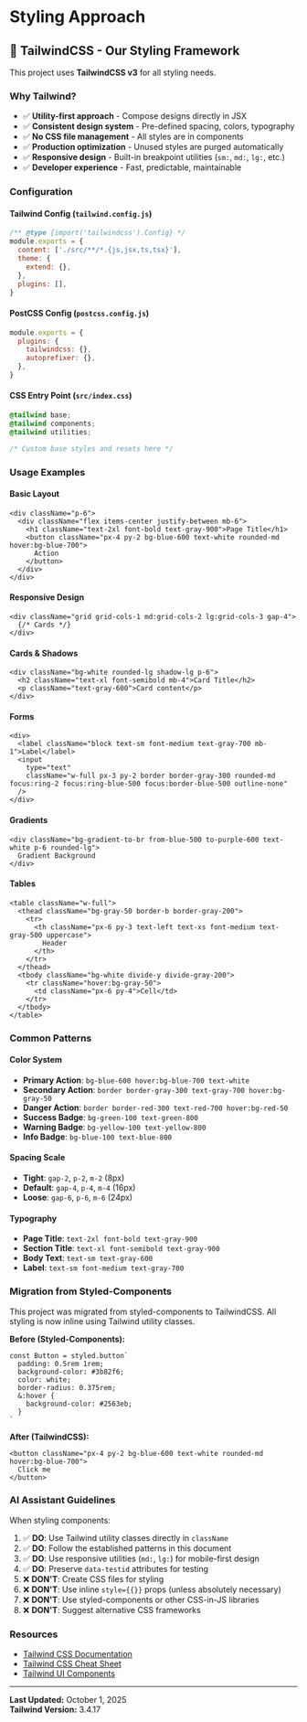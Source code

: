 # Styling Approach

## **🎨 TailwindCSS - Our Styling Framework**

This project uses **TailwindCSS v3** for all styling needs.

### **Why Tailwind?**

- ✅ **Utility-first approach** - Compose designs directly in JSX
- ✅ **Consistent design system** - Pre-defined spacing, colors, typography
- ✅ **No CSS file management** - All styles are in components
- ✅ **Production optimization** - Unused styles are purged automatically
- ✅ **Responsive design** - Built-in breakpoint utilities (`sm:`, `md:`, `lg:`, etc.)
- ✅ **Developer experience** - Fast, predictable, maintainable

### **Configuration**

#### **Tailwind Config** (`tailwind.config.js`)

```javascript
/** @type {import('tailwindcss').Config} */
module.exports = {
  content: ['./src/**/*.{js,jsx,ts,tsx}'],
  theme: {
    extend: {},
  },
  plugins: [],
}
```

#### **PostCSS Config** (`postcss.config.js`)

```javascript
module.exports = {
  plugins: {
    tailwindcss: {},
    autoprefixer: {},
  },
}
```

#### **CSS Entry Point** (`src/index.css`)

```css
@tailwind base;
@tailwind components;
@tailwind utilities;

/* Custom base styles and resets here */
```

### **Usage Examples**

#### **Basic Layout**

```tsx
<div className="p-6">
  <div className="flex items-center justify-between mb-6">
    <h1 className="text-2xl font-bold text-gray-900">Page Title</h1>
    <button className="px-4 py-2 bg-blue-600 text-white rounded-md hover:bg-blue-700">
      Action
    </button>
  </div>
</div>
```

#### **Responsive Design**

```tsx
<div className="grid grid-cols-1 md:grid-cols-2 lg:grid-cols-3 gap-4">
  {/* Cards */}
</div>
```

#### **Cards & Shadows**

```tsx
<div className="bg-white rounded-lg shadow-lg p-6">
  <h2 className="text-xl font-semibold mb-4">Card Title</h2>
  <p className="text-gray-600">Card content</p>
</div>
```

#### **Forms**

```tsx
<div>
  <label className="block text-sm font-medium text-gray-700 mb-1">Label</label>
  <input
    type="text"
    className="w-full px-3 py-2 border border-gray-300 rounded-md focus:ring-2 focus:ring-blue-500 focus:border-blue-500 outline-none"
  />
</div>
```

#### **Gradients**

```tsx
<div className="bg-gradient-to-br from-blue-500 to-purple-600 text-white p-6 rounded-lg">
  Gradient Background
</div>
```

#### **Tables**

```tsx
<table className="w-full">
  <thead className="bg-gray-50 border-b border-gray-200">
    <tr>
      <th className="px-6 py-3 text-left text-xs font-medium text-gray-500 uppercase">
        Header
      </th>
    </tr>
  </thead>
  <tbody className="bg-white divide-y divide-gray-200">
    <tr className="hover:bg-gray-50">
      <td className="px-6 py-4">Cell</td>
    </tr>
  </tbody>
</table>
```

### **Common Patterns**

#### **Color System**

- **Primary Action**: `bg-blue-600 hover:bg-blue-700 text-white`
- **Secondary Action**: `border border-gray-300 text-gray-700 hover:bg-gray-50`
- **Danger Action**: `border border-red-300 text-red-700 hover:bg-red-50`
- **Success Badge**: `bg-green-100 text-green-800`
- **Warning Badge**: `bg-yellow-100 text-yellow-800`
- **Info Badge**: `bg-blue-100 text-blue-800`

#### **Spacing Scale**

- **Tight**: `gap-2`, `p-2`, `m-2` (8px)
- **Default**: `gap-4`, `p-4`, `m-4` (16px)
- **Loose**: `gap-6`, `p-6`, `m-6` (24px)

#### **Typography**

- **Page Title**: `text-2xl font-bold text-gray-900`
- **Section Title**: `text-xl font-semibold text-gray-900`
- **Body Text**: `text-sm text-gray-600`
- **Label**: `text-sm font-medium text-gray-700`

### **Migration from Styled-Components**

This project was migrated from styled-components to TailwindCSS. All styling is now inline using Tailwind utility classes.

**Before (Styled-Components):**

```tsx
const Button = styled.button`
  padding: 0.5rem 1rem;
  background-color: #3b82f6;
  color: white;
  border-radius: 0.375rem;
  &:hover {
    background-color: #2563eb;
  }
`
```

**After (TailwindCSS):**

```tsx
<button className="px-4 py-2 bg-blue-600 text-white rounded-md hover:bg-blue-700">
  Click me
</button>
```

### **AI Assistant Guidelines**

When styling components:

1. ✅ **DO**: Use Tailwind utility classes directly in `className`
2. ✅ **DO**: Follow the established patterns in this document
3. ✅ **DO**: Use responsive utilities (`md:`, `lg:`) for mobile-first design
4. ✅ **DO**: Preserve `data-testid` attributes for testing
5. ❌ **DON'T**: Create CSS files for styling
6. ❌ **DON'T**: Use inline `style={{}}` props (unless absolutely necessary)
7. ❌ **DON'T**: Use styled-components or other CSS-in-JS libraries
8. ❌ **DON'T**: Suggest alternative CSS frameworks

### **Resources**

- [Tailwind CSS Documentation](https://tailwindcss.com/docs)
- [Tailwind CSS Cheat Sheet](https://nerdcave.com/tailwind-cheat-sheet)
- [Tailwind UI Components](https://tailwindui.com/components)

---

**Last Updated:** October 1, 2025  
**Tailwind Version:** 3.4.17
